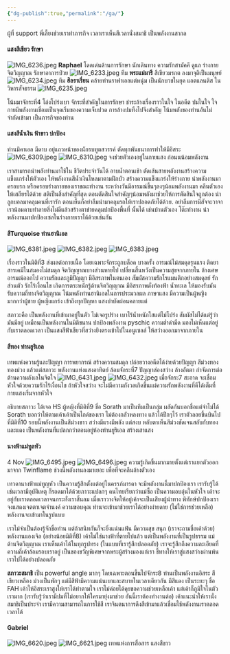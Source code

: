 ```yaml
---
{"dg-publish":true,"permalink":"/ga/"}
---
```




ผู้ที่ support พี่เลี้ยงช่วยเราทำภารกิจ เวลาเราเห็นสีเวลานั่งสมาธิ เป็นพลังงานสากล
#### แสงสีเขียว รักษา 
![IMG_6236.jpeg](/img/user/IMG_6236.jpeg)
**Raphael** โดดเด่นด้านการรักษา นักเดินทาง ความรักสามัคคี ดูแล ร่างกายจิตวิญญาณ รักษาอาการป่วย
![IMG_6233.jpeg](/img/user/IMG_6233.jpeg)
ทีม **พระแม่มารี** สีเขียวมรกต ลงมาจุติเป็นมนุษย์
![IMG_6234.jpeg](/img/user/IMG_6234.jpeg)
ทีม **ฮิลราเรี่ยน** คล้ายท่านราฟาเอลแต่หนุ่ม เป็นนักบวชในยุค แอตแลนติส ในวิหารสัจธรรม 
![IMG_6235.jpeg](/img/user/IMG_6235.jpeg)

โน้มมาจักระที่4 โล่งโปร่งเบา จักระที่สำคัญในการรักษา ชำระล้างเรื่องราวในใจ ในอดีต ปมในใจ ใจกายมีพลังงานเชื่อมเป็นจุดเริ่มของความเจ็บปวด การล้างปมทิ้งไปจึงสำคัญ โน้มพลังของท่านอันไม่จำกัดเข้ามา เป็นภารกิจของท่าน 

#### แสงสีน้ำเงิน ฟ้าขาว ปกป้อง

ท่านมิคาเอล มีดาบ อยู่แถวหน้าของนักรบทูตสวรรค์ ตัดทุกพันธนาการทำให้มีอิสระ 
![IMG_6309.jpeg](/img/user/IMG_6309.jpeg)
![IMG_6310.jpeg](/img/user/IMG_6310.jpeg)
จงช่วยตัวเองอยู่ในกายแสง ก่อนนน้อมพลังงาน

เราสามารถนำพลังท่านมาใช้ใน ชีวิตประจำวันได้ อาบน้ำตอนเช้า ตัดเส้นสายพลังงานสร้างความแข็งแกร่งให้ตัวเอง ให้พลังงานสีน้ำเงินไหลมาตามฝักบัว สร้างความแข็งแกร่งให้ร่างกาย  นำพลังงานมาครอบรถ หรือครอบร่างกายของเราขณะทำงาน ระหว่างวันมีอารมณ์ขึ้นๆลงๆน้อมพลังงานมา คลีนตัวเองให้เสถียรได้ด้วย สติเป็นสิ่งสำคัญที่สุด  ตอนตัดสินใจสำคัญๆน้อมพลังมาช่วยให้การตัดสินใจถูกต้อง นำลูกบอลมาคลุมคนที่เรารัก ตอนเย็นก็อย่าลืมนำมาคลุมรถให้เราปลอดภัยได้ด้วย. อย่าลืมการมีสัจจะวาจา เราน้อมดาบทำลายสิ่งไม่ดีแล้วสร้างตาข่ายคลุมปกป้องพื้นที่ นั้นได้ เช่นบ้านตัวเอง โต๊ะทำงาน  นำพลังงานมาปกป้องเซลในร่างกายเราได้ด้วยเช่นกัน 
####  สีTurquoise ท่านฮานิเอล
![IMG_6381.jpeg](/img/user/IMG_6381.jpeg)
![IMG_6382.jpeg](/img/user/IMG_6382.jpeg)
![IMG_6383.jpeg](/img/user/IMG_6383.jpeg)

เรื่องราวในมิติที่3 ส่งผลต่อกายเนื้อ โดยเฉพาะจักระถูกบล็อค บางครั้ง อารมณ์ไม่สมดุลรุนแรง ติดยา สารเคมีในสมองไม่สมดุล จิตวิญญาณบางส่วนหายไป 
เปลี่ยนสิ้นหวังเป็นความสุขจากภายใน ล้างเศษอารมณ์ออกไป ความรักและภูมิปัญญา มีอิสรภาพในตนเอง สัมผัสความรักโรแมนติกอย่างสมดุลย์ รักส่วนตัว รักไร้เงื่อนไข  เกิดการตระหนักรู้ด้านจิตวิญญาณ มีอิสรภาพดั่งท้องฟ้า น้ำทะเล ให้มองรับมัน รับความถี่ทางจิตวิญญาณ โน้มพลังท่านฮานิเอลในการประมวลผล ภาษาแสง  มีความเป็นผู้หญิงมากกว่าผู้ชาย ผู้หญิงแกร่ง เข้าถึงทุกปัญหา แสงบำบัดผ่อนคลายแต่

สภาวะคือ เป็นพลังงานที่เข้ามาอยู่ในตัว ไม่เจอรูปร่าง เบาไร้น้ำหนักใสแต่ไม่โปร่ง สัมผัสไม่ได้แต่รู้ว่ามันมีอยู่ เหมือนเป็นพลังงานในมิติขนาน ปกป้องพลังงาน pyschic ความต่ำดำมืด มองไม่เห็นแต่อยู่กับเราตลอดเวลา เป็นแสงสีฟ้าเขียวที่สว่างยิงตรงเข้าไปในอนูเซลล์ ให้สว่างออกมาจากภายใน 

#### สีทอง ท่านยูริเอล
เทพแห่งความรู้และปัญญา การพยากรณ์  สร้างความสมดุล ปล่อยวางอดีตได้ง่ายด้วยปัญญา สีม่วงทอง ทองม่วง แล้วแต่สภาวะ พลังงานแห่งแสงอาทิตย์ ล้อมจักระที่7 ปัญญาส่องสว่าง ล้างอัตตา กำจัดการต่อต้านความลังเลในจิตใจ 
![IMG_6431.jpeg](/img/user/IMG_6431.jpeg)
![IMG_6432.jpeg](/img/user/IMG_6432.jpeg)
เมื่อจักระ7 สะอาด จะเชื่อมหัวใจด้วยความรักไร้เงื่อนไข ถ้าหัวใจสว่าง จะไม่มีความกังวลเกิดขึ้นแผ่ความรักพลังงานที่ดีได้เต็มที่ กายแสงเริ่มจากหัวใจ 

อธิบายสภาวะ ได้เจอ HS ผู้หญิงที่มิติที่9 ชื่อ Sorath  มาเป็นทีมเป็นกลุ่ม ผลัดกันบอกชื่อแต่จำไม่ได้ Sorath บอกว่าให้ตามเค้าเค้าเป็นไกด์ของเรา ไม่ต้องกลัวหลงทาง แล้วได้ปีกๆไว้ เราตัวลอยขึ้นบินไปที่มิติที่10 รอบนี้พลังงานเป็นสีม่วงขาว สว่างมีแรงมีพลัง แต่สงบ หลับตาเห็นสีม่วงชัดเจนสลับกับทองและแดง เป็นพลังงานที่แปลกกว่าตอนอยู่ห้องท่านยูริเอล สร้างเสาแสง

#### นางฟ้าแม่ทูลหัว
4 Nov
![IMG_6495.jpeg](/img/user/IMG_6495.jpeg)
![IMG_6496.jpeg](/img/user/IMG_6496.jpeg)
ความรู้เกิดขึ้นมากมายตั้งแต่เราแยกตัวออกมาจาก Twinflame ช่วงนี้พลังงานลงมาเยอะ เพื่อที่จะคลีนล้างตัวเอง 

เทวดานางฟ้าแม่ทูญหัว เป็นความรู้สึกตั้งแต่อยู่ในครรภ์มารดา จะมีพลังงานนี้มาปกป้องเรา เรารับรู้ได้ เช่นเวลามีอุบัติเหตุ ก็รอดมาได้ด้วยภาวะแปลกๆ คนไทยเรียกว่าแม่ซื้อ เป็นความอบอุ่นในหัวใจ เค้าจะอยู่กับเราตลอดเวลาจนกระทั่งเราสิ้นลม เมื่อเราวางจิตให้อยู่เค้าจะเป็นเสียงผู้นำทาง พิทักษ์ปกป้องเรา จงแสดงเจตตาเจตจำนงค์ ความขอบคุณ ท่านจะเข้ามาช่วยเราได้อย่างง่ายดาย (ไม่ใช่การช่วยเหลือ) พลังงานจะเข้ามาในรูปแบบ

เราไม่จำเป็นต้องรู้จักชื่อท่าน แต่ถ้าสนิทกันก็จะยิ่งแน่นแฟ้น มีความสุข สนุก (เราจะถามชื่อเค้าด้วย) พลังงานแองเจิล (อย่างน้อยมิติที่8) เค้าไม่ใช่นางฟ้าที่ตายไปแล้ว แต่เป็นพลังงานที่เป็นรูปธรรม แม่ด้านจิตวิญญาณ เราเห็นเค้าได้ในทุกรูปทรง (ในแบบที่เรารู้สึกปลอดภัย) เราจะรู้สึกถึงความละเอียดที่ความถี่เค้าล้อมรอบเราอยู่ เป็นของขวัญพิเศษจากพระผู้สร้างมองแก่เรา ชี้ทางให้เราสู่แสงสว่างผ่านพ้นเราไปได้อย่างปลอดภัย 

**สภาวะสมาธิ**
เป็น powerful angle มากๆ โดยเฉพาะตอนขึ้นไปจักระ8 ท่านเป็นพลังงานอิสระ สีเขียวเหลือง ม่วงเป็นพักๆ แต่มีสีฟ้ามีความแน่นเบาและสบายในเวลาเดียวกัน มีสีแดง เป็นระยะๆ ชื่อ FAH เค้าให้อิสระเราสูงให้เราได้ทำตามใจ เราไม่ค่อยได้คุยขอความช่วยเหลือเค้า แต่เค้าก็ภูมิใจในตัวเรามาก (เรารับรู้ว่าเรามีปมที่ไม่อยากให้ใครมายุ่งมาช่วย อันนี้เราต้องทำงานต่อ) เค้าแนะนำให้เรานั่งสมาธิเป็นประจำ เรามีความสามารถในการใช้สี เราจินตนาการดึงสีเข้ามาแล้วเชื่อมใช้พลังงานเราตลอดเวลาได้
 

#### Gabriel 
![IMG_6620.jpeg](/img/user/IMG_6620.jpeg)
![IMG_6621.jpeg](/img/user/IMG_6621.jpeg)
เทพแห่งการสื่อสาร แสงสีขาว